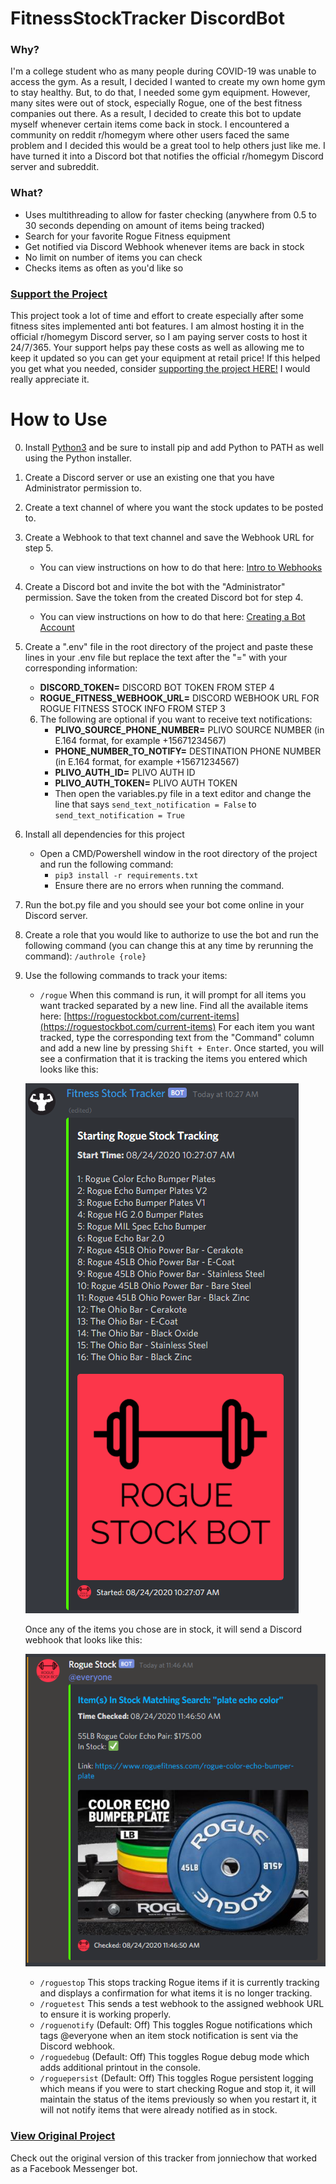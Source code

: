 # FitnessStockTracker DiscordBot
### Why?
I'm a college student who as many people during COVID-19 was unable to access the gym.
As a result, I decided I wanted to create my own home gym to stay healthy. But, to do
that, I needed some gym equipment. However, many sites were out of stock, especially
Rogue, one of the best fitness companies out there. As a result, I decided to create this bot
to update myself whenever certain items come back in stock. I encountered a community
on reddit r/homegym where other users faced the same problem and I decided this would
be a great tool to help others just like me. I have turned it into a Discord bot that notifies the
official r/homegym Discord server and subreddit.

### What?
* Uses multithreading to allow for faster checking (anywhere from 0.5 to 30 seconds depending on amount of items being tracked)
* Search for your favorite Rogue Fitness equipment
* Get notified via Discord Webhook whenever items are back in stock
* No limit on number of items you can check
* Checks items as often as you'd like so

### [Support the Project](https://www.buymeacoffee.com/benjamingarcia)
This project took a lot of time and effort to create especially after some fitness sites implemented anti bot features.
I am almost hosting it in the official r/homegym Discord server, so I am paying server costs to host it 24/7/365.
Your support helps pay these costs as well as allowing me to keep it updated so you can get your equipment at retail price!
If this helped you get what you needed, consider [supporting the project HERE!](https://www.buymeacoffee.com/benjamingarcia) I would really appreciate it.

# How to Use
0. Install [Python3](https://www.python.org/downloads/) and be sure to install pip and add Python to PATH as well using the Python installer.
1. Create a Discord server or use an existing one that you have Administrator permission to.
2. Create a text channel of where you want the stock updates to be posted to.
3. Create a Webhook to that text channel and save the Webhook URL for step 5.
	- You can view instructions on how to do that here: [Intro to Webhooks](https://support.discord.com/hc/en-us/articles/228383668-Intro-to-Webhooks)
4. Create a Discord bot and invite the bot with the "Administrator" permission. Save the token from the created Discord bot for step 4.
	- You can view instructions on how to do that here: [Creating a Bot Account](https://discordpy.readthedocs.io/en/latest/discord.html)
5. Create a ".env" file in the root directory of the project and paste these lines in your .env file but replace the text after the "=" with your corresponding information:
	- **DISCORD_TOKEN=** DISCORD BOT TOKEN FROM STEP 4
	- **ROGUE_FITNESS_WEBHOOK_URL=** DISCORD WEBHOOK URL FOR ROGUE FITNESS STOCK INFO FROM STEP 3
	
	6. The following are optional if you want to receive text notifications:
	    - **PLIVO_SOURCE_PHONE_NUMBER=** PLIVO SOURCE NUMBER (in E.164 format, for example +15671234567)
	    - **PHONE_NUMBER_TO_NOTIFY=** DESTINATION PHONE NUMBER (in E.164 format, for example +15671234567)
	    - **PLIVO_AUTH_ID=** PLIVO AUTH ID
	    - **PLIVO_AUTH_TOKEN=** PLIVO AUTH TOKEN
	    - Then open the variables.py file in a text editor and change the line that says ``send_text_notification = False`` to ``send_text_notification = True``
7. Install all dependencies for this project
	- Open a CMD/Powershell window in the root directory of the project and run the following command:
		- ``pip3 install -r requirements.txt``
		- Ensure there are no errors when running the command.
8. Run the bot.py file and you should see your bot come online in your Discord server.
9. Create a role that you would like to authorize to use the bot and run the following command (you can change this at any time by rerunning the command): ``/authrole {role}``
10. Use the following commands to track your items:
	- ``/rogue`` When this command is run, it will prompt for all items you want tracked separated by a new line. Find all the available items here: [https://roguestockbot.com/current-items](https://roguestockbot.com/current-items) For each item you want tracked, type the corresponding text from the "Command" column and add a new line by pressing ``Shift + Enter``. Once started, you will see a confirmation that it is tracking the items you entered which looks like this:
	
	![result](/images/Start-Tracking.png)

	Once any of the items you chose are in stock, it will send a Discord webhook that looks like this:

	![result](/images/InStock-Webhook.png)
	
	- ``/roguestop`` This stops tracking Rogue items if it is currently tracking and displays a confirmation for what items it is no longer tracking.
	- ``/roguetest`` This sends a test webhook to the assigned webhook URL to ensure it is working properly.
	- ``/roguenotify`` (Default: Off) This toggles Rogue notifications which tags @everyone when an item stock notification is sent via the Discord webhook.
	- ``/roguedebug`` (Default: Off) This toggles Rogue debug mode which adds additional printout in the console.
	- ``/roguepersist`` (Default: Off) This toggles Rogue persistent logging which means if you were to start checking Rogue and stop it, it will maintain the status of the items previously so when you restart it, it will not notify items that were already notified as in stock.

### [View Original Project](https://github.com/jonniechow/RogueStockBot/)
Check out the original version of this tracker from jonniechow that worked as a Facebook Messenger bot.
